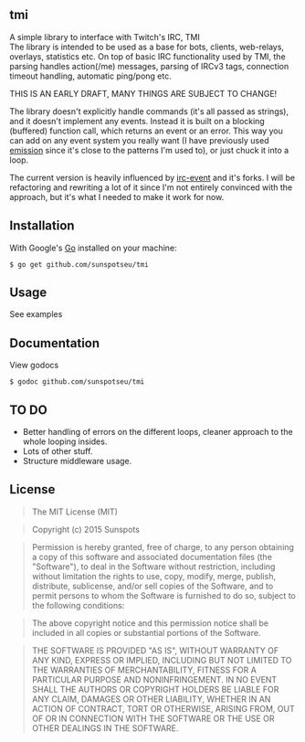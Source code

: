 tmi
--------

A simple library to interface with Twitch's IRC, TMI  
The library is intended to be used as a base for bots, clients, web-relays, overlays, statistics etc.
On top of basic IRC functionality used by TMI, the parsing handles action(/me) messages, parsing of IRCv3 tags, connection timeout handling, automatic ping/pong etc.

THIS IS AN EARLY DRAFT, MANY THINGS ARE SUBJECT TO CHANGE!

The library doesn't explicitly handle commands (it's all passed as strings),
and it doesn't implement any events. Instead it is built on a blocking (buffered) function call, which returns an event or an error. This way you can add on any event system you really want (I have previously used [emission](https://github.com/chuckpreslar/emission) since it's close to the patterns I'm used to), or just chuck it into a loop.

The current version is heavily influenced by [irc-event](https://github.com/thoj/go-ircevent) and it's forks. I will be refactoring and rewriting a lot of it since I'm not entirely convinced with the approach, but it's what I needed to make it work for now.


## Installation

With Google's [Go](http://www.golang.org) installed on your machine:

    $ go get github.com/sunspotseu/tmi

## Usage
See examples

## Documentation

View godocs

    $ godoc github.com/sunspotseu/tmi

## TO DO
- Better handling of errors on the different loops,
cleaner approach to the whole looping insides.
- Lots of other stuff.
- Structure middleware usage.

## License

> The MIT License (MIT)

> Copyright (c) 2015 Sunspots

> Permission is hereby granted, free of charge, to any person obtaining a copy
> of this software and associated documentation files (the "Software"), to deal
> in the Software without restriction, including without limitation the rights
> to use, copy, modify, merge, publish, distribute, sublicense, and/or sell
> copies of the Software, and to permit persons to whom the Software is
> furnished to do so, subject to the following conditions:

> The above copyright notice and this permission notice shall be included in
> all copies or substantial portions of the Software.

> THE SOFTWARE IS PROVIDED "AS IS", WITHOUT WARRANTY OF ANY KIND, EXPRESS OR
> IMPLIED, INCLUDING BUT NOT LIMITED TO THE WARRANTIES OF MERCHANTABILITY,
> FITNESS FOR A PARTICULAR PURPOSE AND NONINFRINGEMENT. IN NO EVENT SHALL THE
> AUTHORS OR COPYRIGHT HOLDERS BE LIABLE FOR ANY CLAIM, DAMAGES OR OTHER
> LIABILITY, WHETHER IN AN ACTION OF CONTRACT, TORT OR OTHERWISE, ARISING FROM,
> OUT OF OR IN CONNECTION WITH THE SOFTWARE OR THE USE OR OTHER DEALINGS IN
> THE SOFTWARE.
